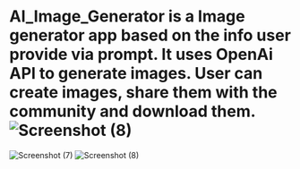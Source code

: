 # AI_Image_Generator is a Image generator app based on the info user provide via prompt. It uses OpenAi API to generate images. User can create images, share them with the community and download them.![Screenshot (8)](https://github.com/ajakhar0/AI_Image_Generator/assets/85440335/dd419de4-0a2d-498d-81c9-ecb63ab50098)
![Screenshot (7)](https://github.com/ajakhar0/AI_Image_Generator/assets/85440335/107158e8-4c27-42fa-b0b2-2d9aebf91d86)
![Screenshot (8)](https://github.com/ajakhar0/AI_Image_Generator/assets/85440335/37f60dad-730c-409e-95b0-ced7a8bd5ab4)
